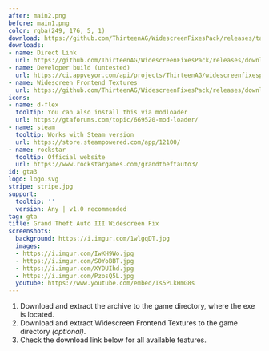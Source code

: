 ```yaml
---
after: main2.png
before: main1.png
color: rgba(249, 176, 5, 1)
download: https://github.com/ThirteenAG/WidescreenFixesPack/releases/tag/gta3
downloads:
- name: Direct Link
  url: https://github.com/ThirteenAG/WidescreenFixesPack/releases/download/gta3/GTA3.WidescreenFix.zip
- name: Developer build (untested)
  url: https://ci.appveyor.com/api/projects/ThirteenAG/widescreenfixespack/artifacts/GTA3.WidescreenFix.zip?branch=master
- name: Widescreen Frontend Textures
  url: https://github.com/ThirteenAG/WidescreenFixesPack/releases/download/gta3/GTA3.WidescreenFrontend.zip
icons:
- name: d-flex
  tooltip: You can also install this via modloader
  url: https://gtaforums.com/topic/669520-mod-loader/
- name: steam
  tooltip: Works with Steam version
  url: https://store.steampowered.com/app/12100/
- name: rockstar
  tooltip: Official website
  url: https://www.rockstargames.com/grandtheftauto3/
id: gta3
logo: logo.svg
stripe: stripe.jpg
support:
  tooltip: ''
  version: Any | v1.0 recommended
tag: gta
title: Grand Theft Auto III Widescreen Fix
screenshots:
  background: https://i.imgur.com/1wlgqDT.jpg
  images:
  - https://i.imgur.com/IwKH9Wo.jpg
  - https://i.imgur.com/S0YoBBT.jpg
  - https://i.imgur.com/XYDUIhd.jpg
  - https://i.imgur.com/PzosQ5L.jpg
  youtube: https://www.youtube.com/embed/Is5PLkHmG8s
---
```


1. Download and extract the archive to the game directory, where the exe is located.
2. Download and extract Widescreen Frontend Textures to the game directory *(optional)*.
3. Check the download link below for all available features.
